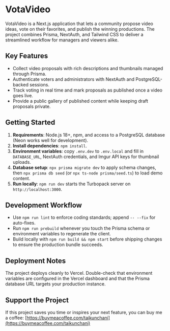 # VotaVideo

VotaVideo is a Next.js application that lets a community propose video ideas, vote on their favorites, and publish the winning productions. The project combines Prisma, NextAuth, and Tailwind CSS to deliver a streamlined workflow for managers and viewers alike.

## Key Features
- Collect video proposals with rich descriptions and thumbnails managed through Prisma.
- Authenticate voters and administrators with NextAuth and PostgreSQL-backed sessions.
- Track voting in real time and mark proposals as published once a video goes live.
- Provide a public gallery of published content while keeping draft proposals private.

## Getting Started
1. **Requirements**: Node.js 18+, npm, and access to a PostgreSQL database (Neon works well for development).
2. **Install dependencies**: `npm install`.
3. **Environment variables**: copy `.env.dev` to `.env.local` and fill in `DATABASE_URL`, NextAuth credentials, and Imgur API keys for thumbnail uploads.
4. **Database setup**: `npx prisma migrate dev` to apply schema changes, then `npx prisma db seed` (or `npx ts-node prisma/seed.ts`) to load demo content.
5. **Run locally**: `npm run dev` starts the Turbopack server on `http://localhost:3000`.

## Development Workflow
- Use `npm run lint` to enforce coding standards; append `-- --fix` for auto-fixes.
- Run `npm run prebuild` whenever you touch the Prisma schema or environment variables to regenerate the client.
- Build locally with `npm run build && npm start` before shipping changes to ensure the production bundle succeeds.

## Deployment Notes
The project deploys cleanly to Vercel. Double-check that environment variables are configured in the Vercel dashboard and that the Prisma database URL targets your production instance.

## Support the Project
If this project saves you time or inspires your next feature, you can buy me a coffee: [https://buymeacoffee.com/taikunchani](https://buymeacoffee.com/taikunchani)

